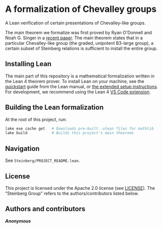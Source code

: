 
# A formalization of Chevalley groups

A Lean verification of certain presentations of Chevalley-like groups.

The main theorem we formalize was first proved by Ryan O'Donnell and Noah G. Singer
in a [recent paper](https://arxiv.org/pdf/2411.05916). The main theorem states that in
a particular Chevalley-like group (the graded, unipotent B3-large group), a certain
subset of Steinberg relations is sufficient to install the entire group.

## Installing Lean

The main part of this repository is a mathematical formalization written in the Lean 4 theorem prover.
To install Lean on your machine,
see the [quickstart](https://lean-lang.org/lean4/doc/quickstart.html) guide from the Lean manual,
or [the extended setup instructions](https://lean-lang.org/lean4/doc/setup.html).
For development,
we recommend using the Lean 4 [VS Code extension](https://github.com/leanprover/vscode-lean4).

## Building the Lean formalization

At the root of this project, run:
```bash
lake exe cache get   # Downloads pre-built .olean files for mathlib
lake build           # Builds this project's main theorems
```

## Navigation

See `Steinberg/PROJECT_README.lean`.

## License

This project is licensed under the Apache 2.0 license (see [LICENSE](LICENSE)).
The "Steinberg Group" refers to the authors/contributors listed below.

## Authors and contributors

***Anonymous***
